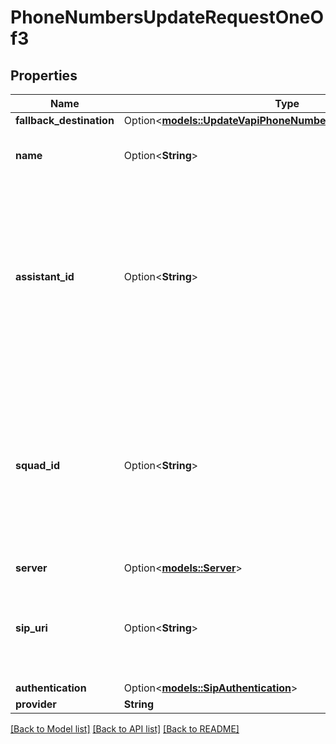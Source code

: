 # PhoneNumbersUpdateRequestOneOf3

## Properties

Name | Type | Description | Notes
------------ | ------------- | ------------- | -------------
**fallback_destination** | Option<[**models::UpdateVapiPhoneNumberDtoFallbackDestination**](UpdateVapiPhoneNumberDtoFallbackDestination.md)> |  | [optional]
**name** | Option<**String**> | This is the name of the phone number. This is just for your own reference. | [optional]
**assistant_id** | Option<**String**> | This is the assistant that will be used for incoming calls to this phone number.  If neither `assistantId` nor `squadId` is set, `assistant-request` will be sent to your Server URL. Check `ServerMessage` and `ServerMessageResponse` for the shape of the message and response that is expected. | [optional]
**squad_id** | Option<**String**> | This is the squad that will be used for incoming calls to this phone number.  If neither `assistantId` nor `squadId` is set, `assistant-request` will be sent to your Server URL. Check `ServerMessage` and `ServerMessageResponse` for the shape of the message and response that is expected. | [optional]
**server** | Option<[**models::Server**](Server.md)> |  | [optional]
**sip_uri** | Option<**String**> | This is the SIP URI of the phone number. You can SIP INVITE this. The assistant attached to this number will answer.  This is case-insensitive. | [optional]
**authentication** | Option<[**models::SipAuthentication**](SipAuthentication.md)> |  | [optional]
**provider** | **String** |  | 

[[Back to Model list]](../README.md#documentation-for-models) [[Back to API list]](../README.md#documentation-for-api-endpoints) [[Back to README]](../README.md)


